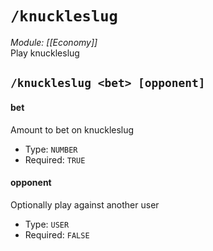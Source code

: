 # `/knuckleslug`
*Module: [[Economy]]*<br>
Play knuckleslug
## `/knuckleslug <bet> [opponent]`
#### bet
Amount to bet on knuckleslug
- Type: `NUMBER`
- Required: `TRUE`
#### opponent
Optionally play against another user
- Type: `USER`
- Required: `FALSE`